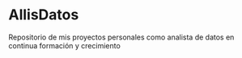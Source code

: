 # AllisDatos
Repositorio de mis proyectos personales como analista de datos en continua formación y crecimiento
